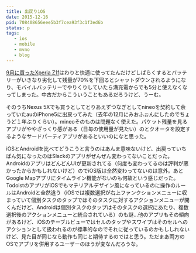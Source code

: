 ```yaml
---
title: 出戻りiOS
date: 2015-12-16
pid: 708408656eee5b3f7cea93f3c1f3ed6b
status: p
tags:
   - ios
   - mobile
   - mvno
   - blog
---
```


[9月に買ったXperia Z1f][1]はわりと快適に使ってたんだけどしばらくするとバッテリーがいきなり劣化して残量が70%を下回るとシャットダウンされるようになり、モバイルバッテリーでやりくりしていたら満充電からでも5分と使えなくなってしまった。中古だからこういうこともあるだろうけど、うーむ。

そのうちNexus 5Xでも買うとしてとりあえずつなぎとしてnineoを契約して余っていたauのiPhone5に出戻ってみた（去年の12月にみおふぉんにしたのでちょうど１年ぶりくらい）。mineoそのものは問題なく使えた。パケット残量を見るアプリがややざっくり感がある（日毎の使用量が見たい）のとクオータを設定するようなサードパーティアプリがあるといいのになと思った。

iOSとAndroidを比べてどうこうと言うのはあんま意味ないけど、出戻っていちばん気になったのはSlackのアプリがぜんぜん変わってないことだった。AndroidのアプリはどんどんUIが更新されてる（何度も変わってるのは評判が悪かったからかもしれないけど）のでiOS版は全然変わってないのは意外。あとGoogle Mapアプリにタイムライン機能がないのも何故という感じだった。TodoistのアプリがiOSでもマテリアルデザイン風になっているのに操作のルールはAndroidと全然違う（iOSでは複数選択が右上ファンクションメニューに収まっていて個別タスクのタップではそのタスクに対するアクションメニューが開くんだけど、Androidは個別タスクのタップはそのタスクの選択にあたり、複数選択後のアクションメニューと統合されている）のも謎…他のアプリもその傾向があるけど、iOSのテーブルビューではセルのタップやスワイプはそのセルへのアクションとして扱われるのが標準的なのでそれに従っているのかもししれないけど、見た目が同じなら動作も同じと期待するのではと思う。ただまあ両方のOSでアプリを併用するユーザーのほうが変なんだろうな。

[1]:	http://text-perforation.doppac.cc/2015/09/02/201509/sony-xperia-z1-f/